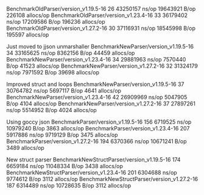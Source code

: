 BenchmarkOldParser/version_v1.19.5-16         	      26	  43250157 ns/op	19643921 B/op	  226108 allocs/op
BenchmarkOldParser/version_v1.23.4-16         	      33	  36179402 ns/op	17209586 B/op	  196236 allocs/op
BenchmarkOldParser/version_v1.27.2-16         	      30	  37116931 ns/op	18545998 B/op	  195597 allocs/op

Just moved to jjson unmarshaller
BenchmarkNewParser/version_v1.19.5-16         	      34	  33165625 ns/op	 8362156 B/op	   44459 allocs/op
BenchmarkNewParser/version_v1.23.4-16         	      34	  29881963 ns/op	 7570440 B/op	   41523 allocs/op
BenchmarkNewParser/version_v1.27.2-16         	      32	  31324179 ns/op	 7971592 B/op	   39698 allocs/op

Improved struct and loops
BenchmarkNewParser/version_v1.19.5-16         	      37	  30764782 ns/op	 5697117 B/op	    4641 allocs/op
BenchmarkNewParser/version_v1.23.4-16         	      42	  26909969 ns/op	 5047905 B/op	    4104 allocs/op
BenchmarkNewParser/version_v1.27.2-16         	      37	  27897261 ns/op	 5514952 B/op	    4024 allocs/op

Using goccy json
BenchmarkParser/version_v1.19.5-16         	     156	   6719525 ns/op	10979240 B/op	    3863 allocs/op
BenchmarkParser/version_v1.23.4-16         	     207	   5917886 ns/op	 9719129 B/op	    3475 allocs/op
BenchmarkParser/version_v1.27.2-16         	     194	   6370366 ns/op	10671241 B/op	    3489 allocs/op

New struct parser
BenchmarkNewStructParser/version_v1.19.5-16         	     174	   6659184 ns/op	11048334 B/op	    3438 allocs/op
BenchmarkNewStructParser/version_v1.23.4-16         	     201	   6304688 ns/op	 9774612 B/op	    3112 allocs/op
BenchmarkNewStructParser/version_v1.27.2-16         	     187	   6314489 ns/op	10728635 B/op	    3112 allocs/op
